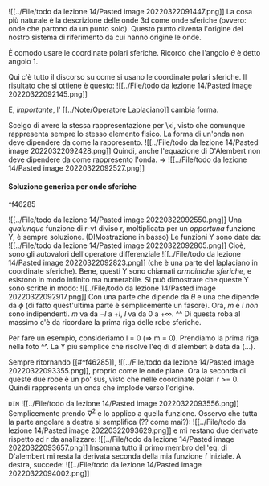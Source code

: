 ![[../File/todo da lezione 14/Pasted image 20220322091447.png]]
La cosa più naturale è la descrizione delle onde 3d come onde sferiche (ovvero: onde che partono da un punto solo). Questo punto diventa l'origine del nostro sistema di riferimento da cui hanno origine le onde.

È comodo usare le coordinate polari sferiche.
Ricordo che l'angolo $\theta$ è detto  angolo 1.

Qui c'è tutto il discorso su come si usano le coordinate polari sferiche.
Il risultato che si ottiene è questo:
![[../File/todo da lezione 14/Pasted image 20220322092145.png]]

E, _importante_, l' [[../Note/Operatore Laplaciano]] cambia forma.

Scelgo di avere la stessa rappresentazione per \xi, visto che comunque rappresenta sempre lo stesso elemento fisico. La forma di un'onda non deve dipendere da come la rappresento.
![[../File/todo da lezione 14/Pasted image 20220322092428.png]]
Quindi, anche l'equazione di D'Alembert non deve dipendere da come rappresento l'onda. => ![[../File/todo da lezione 14/Pasted image 20220322092527.png]]

#### Soluzione generica per onde sferiche

^f46285

![[../File/todo da lezione 14/Pasted image 20220322092550.png]]
Una _qualunque_ funzione di r-vt diviso r, moltiplicata per un _opportuna_ funzione Y, è sempre soluzione.
(DIMostrazione in basso)
Le funzioni Y sono date da:
![[../File/todo da lezione 14/Pasted image 20220322092805.png]]
Cioè, sono gli autovalori dell'operatore differenziale ![[../File/todo da lezione 14/Pasted image 20220322092823.png]] (che è una parte del laplaciano in coordinate sferiche).
Bene, questi Y sono chiamati _armoiniche sferiche_, e esistono in modo infinito ma numerabile.
Si può dimostrare che queste Y sono scritte in modo:
![[../File/todo da lezione 14/Pasted image 20220322092917.png]]
Con una parte che dipende da $\theta$ e una che dipende da $\phi$ (di fatto quest'ultima parte è semplicemente un fasore).
Ora, $m$ e $l$ _non_ sono indipendenti. $m$ va da $-l$ a $+l$, $l$ va da $0$  a $+\infty$.
^^ Di questa roba al massimo c'è da ricordare la prima riga delle robe sferiche.

Per fare un esempio, consideriamo l = 0 (=> m = 0). Prendiamo la prima riga nella foto ^^. La Y più semplice che risolve l'eq di d'alembert è data da (...).

Sempre ritornando [[#^f46285]], ![[../File/todo da lezione 14/Pasted image 20220322093355.png]], proprio come le onde piane.
Ora la seconda di queste due robe è un po' sus, visto che nelle coordinate polari r >= 0. Quindi rappresenta un onda che implode verso l'origine.

`DIM` ![[../File/todo da lezione 14/Pasted image 20220322093556.png]]
Semplicemente prendo $\nabla^2$ e lo applico a quella funzione. Osservo che tutta la parte angolare a destra si semplifica (?? come mai?):
![[../File/todo da lezione 14/Pasted image 20220322093629.png]]
e mi restano due derivate rispetto ad r da analizzare:
![[../File/todo da lezione 14/Pasted image 20220322093657.png]]
Insomma tutto il primo membro dell'eq. di D'alembert mi resta la derivata seconda della mia funzione f iniziale. A destra, succede:
![[../File/todo da lezione 14/Pasted image 20220322094002.png]]